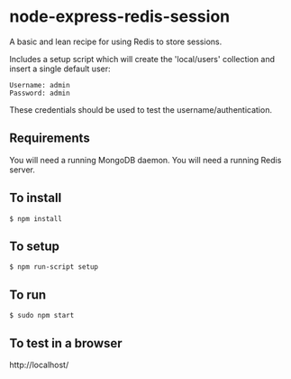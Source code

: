 # node-express-redis-session
A basic and lean recipe for using Redis to store sessions.

Includes a setup script which will create the 'local/users' collection and insert a
single default user:

```
Username: admin  
Password: admin
```

These credentials should be used to test the username/authentication.


Requirements
-
You will need a running MongoDB daemon.
You will need a running Redis server.


To install
-
```
$ npm install
```


To setup
-
```
$ npm run-script setup
```


To run
-
```
$ sudo npm start
```


To test in a browser
-
http://localhost/
